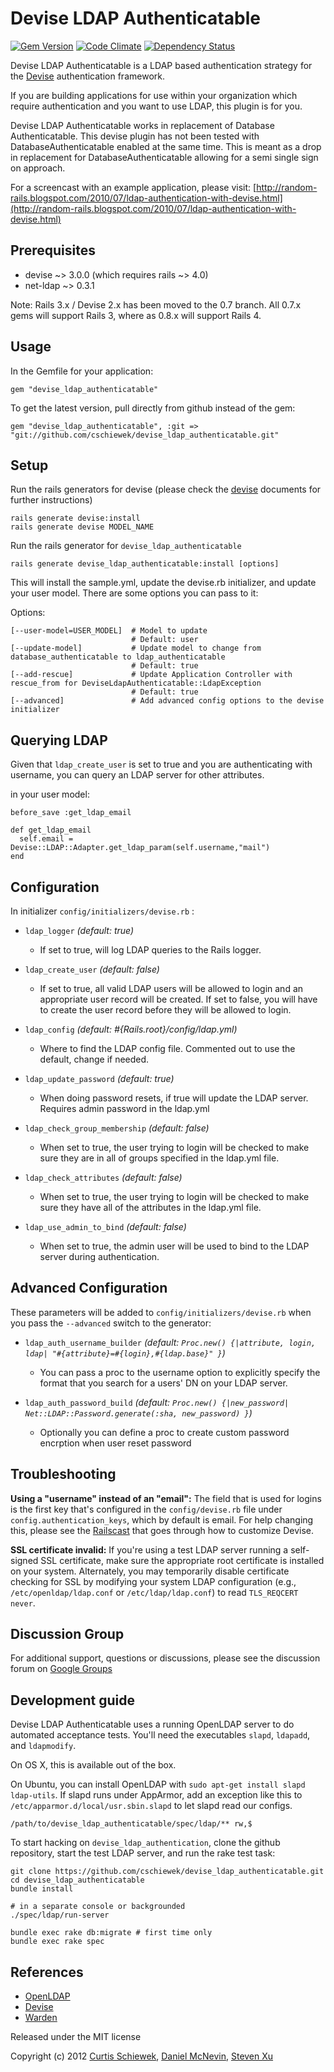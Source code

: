 Devise LDAP Authenticatable
===========================
[![Gem Version](https://badge.fury.io/rb/devise_ldap_authenticatable.png)](http://badge.fury.io/rb/devise_ldap_authenticatable)
[![Code Climate](https://codeclimate.com/github/cschiewek/devise_ldap_authenticatable.png)](https://codeclimate.com/github/cschiewek/devise_ldap_authenticatable)
[![Dependency Status](https://gemnasium.com/cschiewek/devise_ldap_authenticatable.png)](https://gemnasium.com/cschiewek/devise_ldap_authenticatable)

Devise LDAP Authenticatable is a LDAP based authentication strategy for the [Devise](http://github.com/plataformatec/devise) authentication framework.

If you are building applications for use within your organization which require authentication and you want to use LDAP, this plugin is for you.

Devise LDAP Authenticatable works in replacement of Database Authenticatable. This devise plugin has not been tested with DatabaseAuthenticatable enabled at the same time. This is meant as a drop in replacement for DatabaseAuthenticatable allowing for a semi single sign on approach.

For a screencast with an example application, please visit: [http://random-rails.blogspot.com/2010/07/ldap-authentication-with-devise.html](http://random-rails.blogspot.com/2010/07/ldap-authentication-with-devise.html)

Prerequisites
-------------
 * devise ~> 3.0.0 (which requires rails ~> 4.0)
 * net-ldap ~> 0.3.1

Note: Rails 3.x / Devise 2.x has been moved to the 0.7 branch.  All 0.7.x gems will support Rails 3, where as 0.8.x will support Rails 4.

Usage
-----
In the Gemfile for your application:

    gem "devise_ldap_authenticatable"

To get the latest version, pull directly from github instead of the gem:

    gem "devise_ldap_authenticatable", :git => "git://github.com/cschiewek/devise_ldap_authenticatable.git"


Setup
-----
Run the rails generators for devise (please check the [devise](http://github.com/plataformatec/devise) documents for further instructions)

    rails generate devise:install
    rails generate devise MODEL_NAME

Run the rails generator for `devise_ldap_authenticatable`

    rails generate devise_ldap_authenticatable:install [options]

This will install the sample.yml, update the devise.rb initializer, and update your user model. There are some options you can pass to it:

Options:

    [--user-model=USER_MODEL]  # Model to update
                               # Default: user
    [--update-model]           # Update model to change from database_authenticatable to ldap_authenticatable
                               # Default: true
    [--add-rescue]             # Update Application Controller with rescue_from for DeviseLdapAuthenticatable::LdapException
                               # Default: true
    [--advanced]               # Add advanced config options to the devise initializer

Querying LDAP
-------------
Given that `ldap_create_user` is set to true and you are authenticating with username, you can query an LDAP server for other attributes.

in your user model:

    before_save :get_ldap_email

    def get_ldap_email
      self.email = Devise::LDAP::Adapter.get_ldap_param(self.username,"mail")
    end

Configuration
-------------
In initializer  `config/initializers/devise.rb` :

* `ldap_logger` _(default: true)_
  * If set to true, will log LDAP queries to the Rails logger.

* `ldap_create_user` _(default: false)_
  * If set to true, all valid LDAP users will be allowed to login and an appropriate user record will be created.
      If set to false, you will have to create the user record before they will be allowed to login.

* `ldap_config` _(default: #{Rails.root}/config/ldap.yml)_
	* Where to find the LDAP config file. Commented out to use the default, change if needed.

* `ldap_update_password` _(default: true)_
  * When doing password resets, if true will update the LDAP server. Requires admin password in the ldap.yml

* `ldap_check_group_membership` _(default: false)_
  * When set to true, the user trying to login will be checked to make sure they are in all of groups specified in the ldap.yml file.

* `ldap_check_attributes` _(default: false)_
  * When set to true, the user trying to login will be checked to make sure they have all of the attributes in the ldap.yml file.

* `ldap_use_admin_to_bind` _(default: false)_
  * When set to true, the admin user will be used to bind to the LDAP server during authentication.

Advanced Configuration
----------------------
These parameters will be added to `config/initializers/devise.rb` when you pass the `--advanced` switch to the generator:

* `ldap_auth_username_builder` _(default: `Proc.new() {|attribute, login, ldap| "#{attribute}=#{login},#{ldap.base}" }`)_
  * You can pass a proc to the username option to explicitly specify the format that you search for a users' DN on your LDAP server.

* `ldap_auth_password_build` _(default: `Proc.new() {|new_password| Net::LDAP::Password.generate(:sha, new_password) }`)_
  * Optionally you can define a proc to create custom password encrption when user reset password

Troubleshooting
--------------
**Using a "username" instead of an "email":** The field that is used for logins is the first key that's configured in the `config/devise.rb` file under `config.authentication_keys`, which by default is email. For help changing this, please see the [Railscast](http://railscasts.com/episodes/210-customizing-devise) that goes through how to customize Devise.

**SSL certificate invalid:** If you're using a test LDAP server running a self-signed SSL certificate, make sure the appropriate root certificate is installed on your system. Alternately, you may temporarily disable certificate checking for SSL by modifying your system LDAP configuration (e.g., `/etc/openldap/ldap.conf` or `/etc/ldap/ldap.conf`) to read `TLS_REQCERT never`.

Discussion Group
------------

For additional support, questions or discussions, please see the discussion forum on [Google Groups](https://groups.google.com/forum/#!forum/devise_ldap_authenticatable)

Development guide
------------

Devise LDAP Authenticatable uses a running OpenLDAP server to do automated acceptance tests. You'll need the executables `slapd`, `ldapadd`, and `ldapmodify`.

On OS X, this is available out of the box.

On Ubuntu, you can install OpenLDAP with `sudo apt-get install slapd ldap-utils`. If slapd runs under AppArmor, add an exception like this to `/etc/apparmor.d/local/usr.sbin.slapd` to let slapd read our configs.

    /path/to/devise_ldap_authenticatable/spec/ldap/** rw,$

To start hacking on `devise_ldap_authentication`, clone the github repository, start the test LDAP server, and run the rake test task:

    git clone https://github.com/cschiewek/devise_ldap_authenticatable.git
    cd devise_ldap_authenticatable
    bundle install

    # in a separate console or backgrounded
    ./spec/ldap/run-server

    bundle exec rake db:migrate # first time only
    bundle exec rake spec

References
----------
* [OpenLDAP](http://www.openldap.org/)
* [Devise](http://github.com/plataformatec/devise)
* [Warden](http://github.com/hassox/warden)

Released under the MIT license

Copyright (c) 2012 [Curtis Schiewek](https://github.com/cschiewek), [Daniel McNevin](https://github.com/dpmcnevin), [Steven Xu](https://github.com/cairo140)
